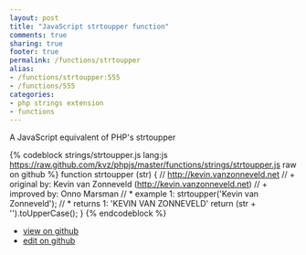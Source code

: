 ```yaml
---
layout: post
title: "JavaScript strtoupper function"
comments: true
sharing: true
footer: true
permalink: /functions/strtoupper
alias:
- /functions/strtoupper:555
- /functions/555
categories:
- php strings extension
- functions
---
```

A JavaScript equivalent of PHP's strtoupper

<!-- more -->

{% codeblock strings/strtoupper.js lang:js https://raw.github.com/kvz/phpjs/master/functions/strings/strtoupper.js raw on github %}
function strtoupper (str) {
    // http://kevin.vanzonneveld.net
    // +   original by: Kevin van Zonneveld (http://kevin.vanzonneveld.net)
    // +   improved by: Onno Marsman
    // *     example 1: strtoupper('Kevin van Zonneveld');
    // *     returns 1: 'KEVIN VAN ZONNEVELD'
    return (str + '').toUpperCase();
}
{% endcodeblock %}

 - [view on github](https://github.com/kvz/phpjs/blob/master/functions/strings/strtoupper.js)
 - [edit on github](https://github.com/kvz/phpjs/edit/master/functions/strings/strtoupper.js)


